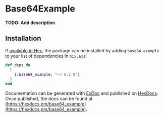 # Base64Example

**TODO: Add description**

## Installation

If [available in Hex](https://hex.pm/docs/publish), the package can be installed
by adding `base64_example` to your list of dependencies in `mix.exs`:

```elixir
def deps do
  [
    {:base64_example, "~> 0.1.0"}
  ]
end
```

Documentation can be generated with [ExDoc](https://github.com/elixir-lang/ex_doc)
and published on [HexDocs](https://hexdocs.pm). Once published, the docs can
be found at [https://hexdocs.pm/base64_example](https://hexdocs.pm/base64_example).

